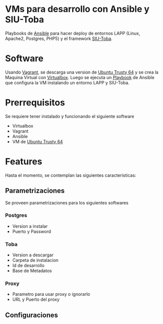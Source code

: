 # VMs para desarrollo con Ansible y SIU-Toba

Playbooks de [Ansible](http://www.ansible.com/) para hacer deploy de entornos LAPP (Linux, Apache2, Postgres, PHP5) y el framework [SIU-Toba](http://toba.siu.edu.ar/trac/toba).

# Software

Usando [Vagrant](https://www.vagrantup.com/), se descarga una version de [Ubuntu Trusty 64](https://atlas.hashicorp.com/ubuntu/boxes/trusty64) y se crea la Maquina Virtual con [Virtualbox](https://www.virtualbox.org/). Luego se ejecuta un [Playbook](http://docs.ansible.com/playbooks.html) de Ansible que configura la VM instalando un entorno LAPP y SIU-Toba.

# Prerrequisitos

Se requiere tener instalado y funcionando el siguiente software

- Virtualbox
- Vagrant
- Ansible
- VM de [Ubuntu Trusty 64](https://atlas.hashicorp.com/ubuntu/boxes/trusty64)

# Features

Hasta el momento, se contemplan las siguientes caracteristicas:

## Parametrizaciones

Se proveen parametrizaciones para los siguientes softwares

### Postgres

- Version a instalar
- Puerto y Password

### Toba

- Version a descargar
- Carpeta de instalacion
- Id de desarrollo
- Base de Metadatos

### Proxy

- Parametro para usar proxy o ignorarlo
- URL y Puerto del proxy

## Configuraciones


